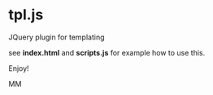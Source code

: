 tpl.js
======

JQuery plugin for templating

see **index.html** and **scripts.js** for example how to use this.

Enjoy!

MM
